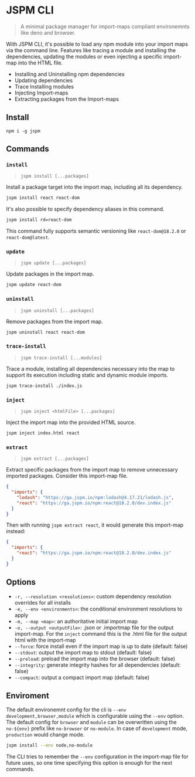 # JSPM CLI
> A minimal package manager for import-maps compliant environemnts like deno and browser.

With JSPM CLI, it's possible to load any npm module into your import maps via the command line. 
Features like tracing a module and installing the dependencies, updating the modules or even injecting a specific import-map into the HTML file.

* Installing and Uninstalling npm dependencies
* Updating dependencies
* Trace Installing modules
* Injecting Import-maps
* Extracting packages from the Import-maps 


## Install
```
npm i -g jspm
```
## Commands

### `install`
> `jspm install [...packages]`

Install a package target into the import map, including all its dependency.
```sh
jspm install react react-dom
```
It's also possible to specify dependency aliases in this command.
```sh
jspm install rd=react-dom
```
This command fully supports semantic versioning like `react-dom@18.2.0` or `react-dom@latest`.

### `update`
> `jspm update [...packages]`

Update packages in the import map.

```sh
jspm update react-dom
```
### `uninstall`
> `jspm uninstall [...packages]`

Remove packages from the import map.

```sh
jspm uninstall react react-dom
```
### `trace-install`
> `jspm trace-install [...modules]`

Trace a module, installing all dependencies necessary into the map to support its execution including static and dynamic module imports.

```sh
jspm trace-install ./index.js
```
### `inject`
> `jspm inject <htmlFile> [...packages]`

Inject the import map into the provided HTML source.

```sh
jspm inject index.html react
```

### `extract`
> `jspm extract [...packages]`

Extract specific packages from the import map to remove unnecessary imported packages. Consider this import-map file.
```json
{
  "imports": {
    "lodash": "https://ga.jspm.io/npm:lodash@4.17.21/lodash.js",
    "react": "https://ga.jspm.io/npm:react@18.2.0/dev.index.js"
  }
}
```
Then with running `jspm extract react`, it would generate this import-map instead:
```json
{
  "imports": {
    "react": "https://ga.jspm.io/npm:react@18.2.0/dev.index.js"
  }
}
```
## Options
- `-r, --resolution <resolutions>`: custom dependency resolution overrides for all installs
- `-e, --env <environments>`: the conditional environment resolutions to apply
- `-m, --map <map>`: an authoritative initial import map
- `-o, --output <outputFile>`: .json or .importmap file for the output
import-map. For the `inject` command this is the .html file for the output html with the import-map
- `--force`: force install even if the import map is up to date (default: false)
- `--stdout`: output the import map to stdout (default: false)
- `--preload`: preload the import map into the browser (default: false)
- `--integrity`: generate integrity hashes for all dependencies (default: false)
- `--compact`: output a compact import map (default: false)

## Enviroment

The default environemnt config for the cli is `--env development,browser,module`
which is configurable using the `--env` option. The default config for `browser`
and `module` can be
overwritten using the `no-${env}` prefix like `no-browser` or `no-module`. In
case of `development` mode, `production` would change mode.

```sh
jspm install --env node,no-module
```

The CLI tries to remember the `--env` configuration in the import-map file for future uses, so one time
specifying this option is enough for the next commands.
